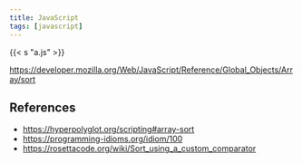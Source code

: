 ```yaml
---
title: JavaScript
tags: [javascript]
---
```


{{< s "a.js" >}}

<https://developer.mozilla.org/Web/JavaScript/Reference/Global_Objects/Array/sort>

## References

- <https://hyperpolyglot.org/scripting#array-sort>
- <https://programming-idioms.org/idiom/100>
- <https://rosettacode.org/wiki/Sort_using_a_custom_comparator>
